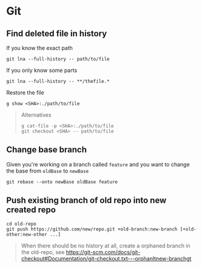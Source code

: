 # Git

## Find deleted file in history

If you know the exact path

    git lna --full-history -- path/to/file

If you only know some parts

    git lna --full-history -- **/thefile.*

Restore the file

    g show <SHA>:./path/to/file

> Alternatives
>
>     g cat-file -p <SHA>:./path/to/file
>     git checkout <SHA> -- path/to/file

## Change base branch

Given you're working on a branch called `feature` and you want to change the
base from `oldBase` to `newBase`

    git rebase --onto newBase oldBase feature

## Push existing branch of old repo into new created repo

    cd old-repo
    git push https://github.com/new/repo.git +old-branch:new-branch [+old-other:new-other ...]

> When there should be no history at all, create a orphaned branch in the
> old-repo, see
> https://git-scm.com/docs/git-checkout#Documentation/git-checkout.txt---orphanltnew-branchgt

